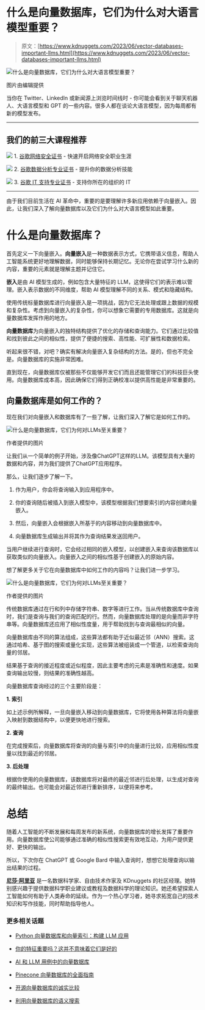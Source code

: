 # 什么是向量数据库，它们为什么对大语言模型重要？

> 原文：[https://www.kdnuggets.com/2023/06/vector-databases-important-llms.html](https://www.kdnuggets.com/2023/06/vector-databases-important-llms.html)

![什么是向量数据库，它们为什么对大语言模型重要？](../Images/e141c8cc74c06803aac8fb1e08b7b42c.png)

图片由编辑提供

当你在 Twitter、LinkedIn 或新闻源上浏览时间线时 - 你可能会看到关于聊天机器人、大语言模型和 GPT 的一些内容。很多人都在谈论大语言模型，因为每周都有新的模型发布。

* * *

## 我们的前三大课程推荐

![](../Images/0244c01ba9267c002ef39d4907e0b8fb.png) 1\. [谷歌网络安全证书](https://www.kdnuggets.com/google-cybersecurity) - 快速开启网络安全职业生涯

![](../Images/e225c49c3c91745821c8c0368bf04711.png) 2\. [谷歌数据分析专业证书](https://www.kdnuggets.com/google-data-analytics) - 提升你的数据分析技能

![](../Images/0244c01ba9267c002ef39d4907e0b8fb.png) 3\. [谷歌 IT 支持专业证书](https://www.kdnuggets.com/google-itsupport) - 支持你所在的组织的 IT

* * *

由于我们目前生活在 AI 革命中，重要的是要理解许多新应用依赖于向量嵌入。因此，让我们深入了解向量数据库以及它们为什么对大语言模型如此重要。

# 什么是向量数据库？

首先定义一下向量嵌入。**向量嵌入**是一种数据表示方式，它携带语义信息，帮助人工智能系统更好地理解数据，同时能够保持长期记忆。无论你在尝试学习什么新的内容，重要的元素就是理解主题并记住它。

**嵌入**是由 AI 模型生成的，例如包含大量特征的 LLM，这使得它们的表示难以管理。嵌入表示数据的不同维度，帮助 AI 模型理解不同的关系、模式和隐藏结构。

使用传统标量数据库进行向量嵌入是一项挑战，因为它无法处理或跟上数据的规模和复杂性。考虑到向量嵌入的复杂性，你可以想象它需要的专用数据库。这就是向量数据库发挥作用的地方。

**向量数据库**为向量嵌入的独特结构提供了优化的存储和查询能力。它们通过比较值和找到彼此之间的相似性，提供了便捷的搜索、高性能、可扩展性和数据检索。

听起来很不错，对吧？确实有解决向量嵌入复杂结构的方法。是的，但也不完全是。向量数据库的实施非常困难。

直到现在，向量数据库仅被那些不仅能够开发它们而且还能管理它们的科技巨头使用。向量数据库成本高，因此确保它们得到正确校准以提供高性能是非常重要的。

## 向量数据库是如何工作的？

现在我们对向量嵌入和数据库有了一些了解，让我们深入了解它是如何工作的。

![什么是向量数据库，它们为何对LLMs至关重要？](../Images/9710685ea045b8939a251d25f37ec6f3.png)

作者提供的图片

让我们从一个简单的例子开始，涉及像ChatGPT这样的LLM。该模型具有大量的数据和内容，并为我们提供了ChatGPT应用程序。

那么，让我们逐步了解一下。

1.  作为用户，你会将查询输入到应用程序中。

1.  你的查询随后被插入到嵌入模型中，该模型根据我们想要索引的内容创建向量嵌入。

1.  然后，向量嵌入会根据嵌入所基于的内容移动到向量数据库中。

1.  向量数据库生成输出并将其作为查询结果发送回用户。

当用户继续进行查询时，它会经过相同的嵌入模型，以创建嵌入来查询该数据库以获取类似的向量嵌入。向量嵌入之间的相似性基于创建嵌入的原始内容。

想了解更多关于它在向量数据库中如何工作的内容吗？让我们进一步学习。

![什么是向量数据库，它们为何对LLMs至关重要？](../Images/c1c10388cc1f48fcfabccc4cd3a4c9ed.png)

作者提供的图片

传统数据库通过在行和列中存储字符串、数字等进行工作。当从传统数据库中查询时，我们是查询与我们的查询匹配的行。然而，向量数据库处理的是向量而非字符串等。向量数据库还应用了相似性度量，用于帮助找到与查询最相似的向量。

向量数据库由不同的算法组成，这些算法都有助于近似最近邻（ANN）搜索。这通过哈希、基于图的搜索或量化实现，这些算法被组装成一个管道，以检索查询向量的邻居。

结果基于查询的接近程度或近似程度，因此主要考虑的元素是准确性和速度。如果查询输出较慢，则结果的准确性越高。

向量数据库查询经过的三个主要阶段是：

**1\. 索引**

如上述示例所解释，一旦向量嵌入移动到向量数据库，它将使用各种算法将向量嵌入映射到数据结构中，以便更快地进行搜索。

**2\. 查询**

在完成搜索后，向量数据库将查询的向量与索引中的向量进行比较，应用相似性度量以找到最近的邻居。

**3\. 后处理**

根据你使用的向量数据库，该数据库将对最终的最近邻进行后处理，以生成对查询的最终输出。也可能会对最近邻进行重新排序，以便将来参考。

# 总结

随着人工智能的不断发展和每周发布的新系统，向量数据库的增长发挥了重要作用。向量数据库使公司能够通过准确的相似性搜索更有效地互动，为用户提供更好、更快的输出。

所以，下次你在 ChatGPT 或 Google Bard 中输入查询时，想想它处理查询以输出结果的过程。

**[尼莎·阿里亚](https://www.linkedin.com/in/nisha-arya-ahmed/)** 是一名数据科学家、自由技术作家及 KDnuggets 的社区经理。她特别感兴趣于提供数据科学职业建议或教程及数据科学的理论知识。她还希望探索人工智能如何有助于人类寿命的延续。作为一个热心学习者，她寻求拓宽自己的技术知识和写作技能，同时帮助指导他人。

### 更多相关话题

+   [Python 向量数据库和向量索引：构建 LLM 应用](https://www.kdnuggets.com/2023/08/python-vector-databases-vector-indexes-architecting-llm-apps.html)

+   [你的特征重要吗？这并不意味着它们是好的](https://www.kdnuggets.com/your-features-are-important-it-doesnt-mean-they-are-good)

+   [AI 和 LLM 用例中的向量数据库](https://www.kdnuggets.com/vector-databases-in-ai-and-llm-use-cases)

+   [Pinecone 向量数据库的全面指南](https://www.kdnuggets.com/a-comprehensive-guide-to-pinecone-vector-databases)

+   [开源向量数据库的诚实比较](https://www.kdnuggets.com/an-honest-comparison-of-open-source-vector-databases)

+   [利用向量数据库的语义搜索](https://www.kdnuggets.com/semantic-search-with-vector-databases)
